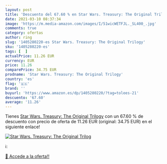 ```yaml
---
layout: post
title: 'Descuento del 67.60 % en Star Wars. Treasury: The Original Trilog'
date: 2021-03-10 08:37:34
image: 'https://m.media-amazon.com/images/I/51wicWETFJL._SL400_.jpg'
comments: true
category: ofertas
author: ring
slug: '1405280220-es Star Wars. Treasury: The Original Trilogy'
sku: '1405280220-es'
tags: [  ]
actualPrice: 11.26 EUR
currency: EUR
price: 11.26
comparePrice: 34.75 EUR
prodname: 'Star Wars. Treasury: The Original Trilogy'
country: 'es'
flag: '🇪🇸'
brand: ''
buyurl: 'https://www.amazon.es/dp/1405280220/?tag=tolees-21'
descuento: '67.60'
average: '11.26'
---
```


Tienes [Star Wars. Treasury: The Original Trilogy](https://www.amazon.es/dp/1405280220/?tag=tolees-21) con un 67.60 % de descuento con precio de oferta de 11.26 EUR (original: 34.75 EUR) en el siguiente enlace!

[![Star Wars. Treasury: The Original Trilog](https://m.media-amazon.com/images/I/51wicWETFJL._SL400_.jpg)](https://www.amazon.es/dp/1405280220/?tag=tolees-21)

ℹ️:


[🛒 Accede a la oferta!!](https://www.amazon.es/dp/1405280220/?tag=tolees-21)
